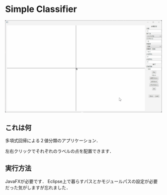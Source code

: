 # Simple Classifier

![動作デモ](./img/classifier_demo.gif)

## これは何

多項式回帰による２値分類のアプリケーション．

左右クリックでそれぞれのラベルの点を配置できます．

## 実行方法

JavaFXが必要です．
Eclipse上で暮らすパスとかモジュールパスの設定が必要だった気がしますが忘れました．